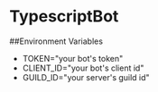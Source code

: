 # TypescriptBot

##Environment Variables
* TOKEN="your bot's token"
* CLIENT_ID="your bot's client id"
* GUILD_ID="your server's guild id"

